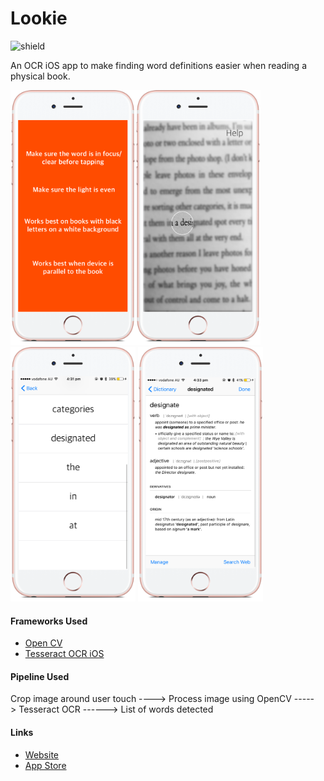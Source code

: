 # Lookie

![shield](https://img.shields.io/badge/Downloads-2453-green.svg)

An OCR iOS app to make finding word definitions easier when reading a physical book.


<img src="Dictionary/Assets.xcassets/help_screen_4.imageset/help_screen_4.png" width="200"><img src="Dictionary/Assets.xcassets/help_screen_1.imageset/help_screen_1.png" width="200"> <img src="Dictionary/Assets.xcassets/help_screen_2.imageset/help_screen_2.png" width="200">  <img src="Dictionary/Assets.xcassets/help_screen_3.imageset/help_screen_3.png" width="200">
#### Frameworks Used
- [Open CV](https://docs.opencv.org/2.4/doc/tutorials/ios/table_of_content_ios/table_of_content_ios.html)
- [Tesseract OCR iOS](https://github.com/gali8/Tesseract-OCR-iOS)

#### Pipeline Used

Crop image around user touch ----> Process image using OpenCV -----> Tesseract OCR ------> List of words detected

#### Links

- [Website](http://lookieapp.weebly.com)
- [App Store](https://itunes.apple.com/us/app/lookie-dictionary-made-easy/id1219869272?ls=1&mt=8)

